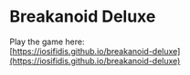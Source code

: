 # Breakanoid Deluxe

Play the game here:   
[https://iosifidis.github.io/breakanoid-deluxe](https://iosifidis.github.io/breakanoid-deluxe)
